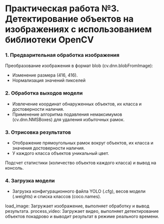 # Практическая работа №3. Детектирование объектов на изображениях с использованием библиотеки OpenCV

### 1. Предварительная обработка изображения
Преобразование изображения в формат blob (cv.dnn.blobFromImage):
- Изменение размера (416, 416).
- Нормализация значений пикселей

### 2. Обработка выходов модели
   - Извлечение координат обнаруженных объектов, их класса и достоверности наличия.
   - Применение алгоритма подавления немаксимумов (cv.dnn.NMSBoxes) для удаления избыточных рамок.

### 3. Отрисовка результатов
   - Отображение прямоугольных рамок вокруг объектов, их класса и значения достоверности наличия.
   - У каждого класса объектов уникальный цвет.
  
  Подсчет статистики (количество объектов каждого класса) и вывод на консоль.

### 4. Загрузка модели
   - Загрузка конфигурационного файла YOLO (.cfg), весов модели (.weights) и списка классов (coco.names).

load_image: Загружает изображение, выполняет обработку и вывод результата.
process_video: Загружает видео, выполняет детектирование объектов покадрово и выводит результат в режиме реального времени.
